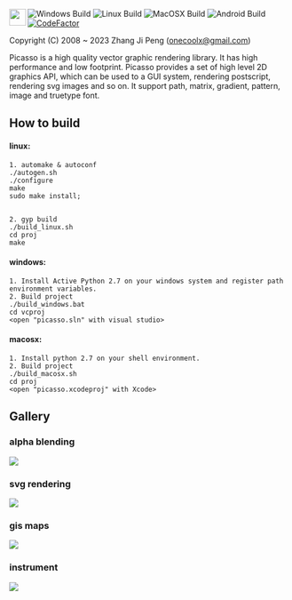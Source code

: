 <a href="https://github.com/sponsors/onecoolx" target="_blank"><img align="left" src="https://github.com/onecoolx/picasso/blob/gh-pages/res/sponsor.png" height="30px"></a>

![Windows Build](https://github.com/onecoolx/picasso/workflows/Windows%20Build/badge.svg) ![Linux Build](https://github.com/onecoolx/picasso/workflows/Linux%20Build/badge.svg) ![MacOSX Build](https://github.com/onecoolx/picasso/workflows/MacOSX%20Build/badge.svg) ![Android Build](https://github.com/onecoolx/picasso/workflows/Android%20Build/badge.svg)
[![CodeFactor](https://www.codefactor.io/repository/github/onecoolx/picasso/badge)](https://www.codefactor.io/repository/github/onecoolx/picasso)

Copyright (C) 2008 ~ 2023 Zhang Ji Peng  (onecoolx@gmail.com)

Picasso is a high quality vector graphic rendering library. It has high performance and low footprint. Picasso provides a set of high level 2D graphics API, which can be used to a GUI system, rendering postscript, rendering svg images and so on. It support path, matrix, gradient, pattern, image and truetype font. 

## **How to build**

#### linux:
```
1. automake & autoconf
./autogen.sh
./configure
make
sudo make install;


2. gyp build
./build_linux.sh
cd proj
make
```
#### windows:
```
1. Install Active Python 2.7 on your windows system and register path environment variables.
2. Build project
./build_windows.bat
cd vcproj
<open "picasso.sln" with visual studio>
```
#### macosx:
```
1. Install python 2.7 on your shell environment.
2. Build project
./build_macosx.sh
cd proj
<open "picasso.xcodeproj" with Xcode>
```

## **Gallery**
### **alpha blending**
![](http://onecoolx.github.io/picasso/res/flowers.png)

### **svg rendering**
![](http://onecoolx.github.io/picasso/res/tiger.png)

### **gis maps**
![](http://onecoolx.github.io/picasso/res/gis.png)

### **instrument**
![](http://onecoolx.github.io/picasso/res/clock.png)
